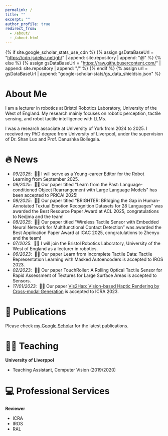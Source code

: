 ```yaml
---
permalink: /
title: ""
excerpt: ""
author_profile: true
redirect_from: 
  - /about/
  - /about.html
---
```


{% if site.google_scholar_stats_use_cdn %}
{% assign gsDataBaseUrl = "https://cdn.jsdelivr.net/gh/" | append: site.repository | append: "@" %}
{% else %}
{% assign gsDataBaseUrl = "https://raw.githubusercontent.com/" | append: site.repository | append: "/" %}
{% endif %}
{% assign url = gsDataBaseUrl | append: "google-scholar-stats/gs_data_shieldsio.json" %}

<span class='anchor' id='about-me'></span>
# About Me
<!-- I am a Ph.D. student at the Computer Science department in University of Liverpool, under the supervision of Dr. Shan Luo and Prof. Danushka Bollegala. Previously, I received my MSc in Big Data and High-Performance Computing at University of Liverpool. My research mainly focuses on robotic perception, especially multimodal perception, and crossmodal translation between vision and tactile sensing. -->
I am a lecturer in robotics at Bristol Robotics Laboratory, University of the West of England. My research mainly focuses on robotic perception, tactile sensing, and robot tactile intelligence with LLMs.

I was a research associate at University of York from 2024 to 2025. I received my PhD degree from University of Liverpool, under the supervision of Dr. Shan Luo and Prof. Danushka Bollegala.

# 🔥 News
- *09/2025*: &nbsp;🎉🎉  I will serve as a Young-career Editor for the Robot Learning from September 2025.
- *09/2025*: &nbsp;🎉🎉 Our paper titled “Learn from the Past: Language-conditioned Object Rearrangement with Large Language Models" has been accepted to PRICAI 2025!
- *08/2025*: &nbsp;🎉🎉 Our paper titled “BRIGHTER: BRIdging the Gap in Human-Annotated Textual Emotion Recognition Datasets for 28 Languages” was awarded the Best Resource Paper Award at ACL 2025, congratulations to Nedjma and the team!
- *08/2025*: &nbsp;🎉🎉 Our paper titled “Wireless Tactile Sensor with Embedded Neural Network for Multifunctional Contact Detection” was awarded the Best Application Paper Award at ICAC 2025, congratulations to Zhenyu and the team!
- *07/2025*: &nbsp;🎉🎉 I will join the Bristol Robotics Laboratory, University of the West of England as a lecturer in robotics.
- *06/2023*: &nbsp;🎉🎉 Our paper Learn from Incomplete Tactile Data: Tactile Representation Learning with Masked Autoencoders is accepted to IROS 2023.
- *02/2023*: &nbsp;🎉🎉 Our paper TouchRoller: A Rolling Optical Tactile Sensor for Rapid Assessment of Textures for Large Surface Areas is accepted to Sensors.
- *17/01/2023*: &nbsp;🎉🎉 Our paper [Vis2Hap: Vision-based Haptic Rendering by Cross-modal Generation](https://arxiv.org/pdf/2301.06826.pdf) is accepted to ICRA 2023. 
<!-- - *24/02/2022*: &nbsp;🎉🎉 One paper [on evaluating social biases in sense embeddings](https://aclanthology.org/2022.acl-long.135/) is accepted to ACL 2022 main conference.  -->
<!-- - *2022.02*: &nbsp;🎉🎉 Lorem ipsum dolor sit amet, consectetur adipiscing elit. Vivamus ornare aliquet ipsum, ac tempus justo dapibus sit amet.  -->

# 📝 Publications 

Please check [my Google Scholar](https://scholar.google.com/citations?user=_VWaWOwAAAAJ&hl=en) for the latest publications.

<!-- <div class='paper-box'><div class='paper-box-image'><div><div class="badge">CVPR 2016</div><img src='images/500x300.png' alt="sym" width="100%"></div></div>
<div class='paper-box-text' markdown="1"> -->
<!-- - **Guanqun Cao**, Yi Zhou, Danushka Bollegala, Shan Luo: [Spatio-temporal Attention Model for Tactile Texture Recognition](https://arxiv.org/pdf/2008.04442.pdf). In IROS 2020. -->

<!-- - **Yi Zhou**, Masahiro Kaneko, Danushka Bollegala: [Sense Embeddings are also Biased – Evaluating Social Biases in Static and Contextualised Sense Embeddings](https://aclanthology.org/2022.acl-long.135/). In Proceedings of the 60th Annual Meeting of the Association for Computational Linguistics (ACL 2022). -->

<!-- [**Project**](https://scholar.google.com/citations?view_op=view_citation&hl=zh-CN&user=DhtAFkwAAAAJ&citation_for_view=DhtAFkwAAAAJ:ALROH1vI_8AC) <strong><span class='show_paper_citations' data='DhtAFkwAAAAJ:ALROH1vI_8AC'></span></strong>
- Lorem ipsum dolor sit amet, consectetur adipiscing elit. Vivamus ornare aliquet ipsum, ac tempus justo dapibus sit amet. 
</div>
</div> -->

<!-- - **Yi Zhou**, Danushka Bollegala: [Learning Sense-Specific Static Embeddings using Contextualised Word Embeddings as a Proxy](https://aclanthology.org/2021.paclic-1.52.pdf). In Proceedings of the 35th Pacific Asia Conference on Language, Information and Computation (PACLIC 2021).
- **Yi Zhou**, Danushka Bollegala: [Predicting the Quality of Translation without an Oracle](https://link.springer.com/chapter/10.1007/978-3-030-66196-0_1). In Communications in Computer and Information Science (CCIS), 2020.
- Guanqun Cao, **Yi Zhou**, Danushka Bollegala, Shan Luo: [Spatio-temporal attention model for tactile texture recognition](https://arxiv.org/abs/2008.04442). In Proceedings of of IEEE/RSJ International Conference on Intelligent Robots and Systems (IROS 2020).
- **Yi Zhou**, Danushka Bollegala: [Unsupervised Evaluation of Human Translation Quality](https://www.researchgate.net/publication/336226160_Unsupervised_Evaluation_of_Human_Translation_Quality). In Proceedings of the 11th International Conference on Knowledge Discovery and Information Retrieval (KDIR 2019). -->

<!-- # 🎖 Honors and Awards
- University of Liverpool Graduate Association Hong Kong and Tung Scholarships. University of Liverpool, UK, 2021-2022. 
- Second Place Dongfeng Scholarship, Hubei University of Automotive Technology, China, 2013.
- Third Place People’s Public Fund Scholarship, Hubei University of Automotive Technology, China, 2011-2012.
- Third Place People’s Public Fund Scholarship, Hubei University of Automotive Technology, China, 2010-2011.  -->

<!-- # 🎓 Educations
- *Dec. 2018 - present*, PhD student in Computer Science (Natural Language Porcessing), University of Liverpool, UK. 
- *Sep. 2017 - Dec. 2018*, MSc in Big Data & High-Performance Computing, University of Liverpool, UK (awarded with distinction). 
<!-- - *Sep. 2009 - Jun. 2013*, Bachelor in Information Management & Information System, Hubei University of Automotive Technology, China (awarded with average score 81.6%). --> 

<!-- # 💬 Invited Talks
- *Mar. 2022*, Social Biases in Sense Embeddings. *NLP Group at University of Liverpool*.
- *Jun. 2021*, Sense embeddings Learning Using Contextualised and Static Word Embeddings. *ML Group at University of Liverpool*.
- *May, 2019*, Evaluation on Human and Machine Translations. *Research Student Talks at University of Liverpool*.

Feel free to drop me an email if you’d like me to give a talk at your event/seminar.  -->

<!-- - *2021.03*, Lorem ipsum dolor sit amet, consectetur adipiscing elit. Vivamus ornare aliquet ipsum, ac tempus justo dapibus sit amet.  \| [\[video\]](https://github.com/) -->

# 👩‍🏫 Teaching  
**University of Liverppol**
- Teaching Assistant, Computer Vision (2019/2020)


<!-- # 📚 Supervision  
**University of Liverpool**
- (Co-) supervised one postgraduate student’s final project in 2022
- (Co-) supervised one undergraduate student’s final project in 2022
- (Co-) supervised two undergraduate students’ summer projects in 2022
- (Co-) supervised one undergraduate student’s summer project in 2021 -->
 
# 💻 Professional Services
**Reviewer**
- ICRA
- IROS
- RAL
